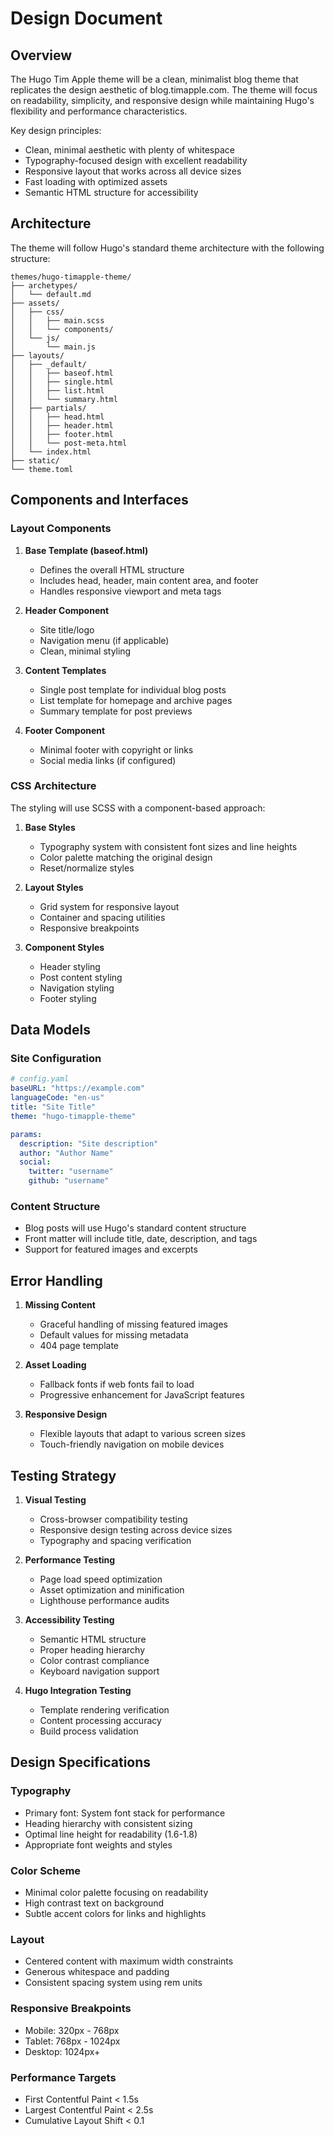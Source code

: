 # Design Document

## Overview

The Hugo Tim Apple theme will be a clean, minimalist blog theme that replicates the design aesthetic of blog.timapple.com. The theme will focus on readability, simplicity, and responsive design while maintaining Hugo's flexibility and performance characteristics.

Key design principles:
- Clean, minimal aesthetic with plenty of whitespace
- Typography-focused design with excellent readability
- Responsive layout that works across all device sizes
- Fast loading with optimized assets
- Semantic HTML structure for accessibility

## Architecture

The theme will follow Hugo's standard theme architecture with the following structure:

```
themes/hugo-timapple-theme/
├── archetypes/
│   └── default.md
├── assets/
│   ├── css/
│   │   ├── main.scss
│   │   └── components/
│   └── js/
│       └── main.js
├── layouts/
│   ├── _default/
│   │   ├── baseof.html
│   │   ├── single.html
│   │   ├── list.html
│   │   └── summary.html
│   ├── partials/
│   │   ├── head.html
│   │   ├── header.html
│   │   ├── footer.html
│   │   └── post-meta.html
│   └── index.html
├── static/
└── theme.toml
```

## Components and Interfaces

### Layout Components

1. **Base Template (baseof.html)**
   - Defines the overall HTML structure
   - Includes head, header, main content area, and footer
   - Handles responsive viewport and meta tags

2. **Header Component**
   - Site title/logo
   - Navigation menu (if applicable)
   - Clean, minimal styling

3. **Content Templates**
   - Single post template for individual blog posts
   - List template for homepage and archive pages
   - Summary template for post previews

4. **Footer Component**
   - Minimal footer with copyright or links
   - Social media links (if configured)

### CSS Architecture

The styling will use SCSS with a component-based approach:

1. **Base Styles**
   - Typography system with consistent font sizes and line heights
   - Color palette matching the original design
   - Reset/normalize styles

2. **Layout Styles**
   - Grid system for responsive layout
   - Container and spacing utilities
   - Responsive breakpoints

3. **Component Styles**
   - Header styling
   - Post content styling
   - Navigation styling
   - Footer styling

## Data Models

### Site Configuration
```yaml
# config.yaml
baseURL: "https://example.com"
languageCode: "en-us"
title: "Site Title"
theme: "hugo-timapple-theme"

params:
  description: "Site description"
  author: "Author Name"
  social:
    twitter: "username"
    github: "username"
```

### Content Structure
- Blog posts will use Hugo's standard content structure
- Front matter will include title, date, description, and tags
- Support for featured images and excerpts

## Error Handling

1. **Missing Content**
   - Graceful handling of missing featured images
   - Default values for missing metadata
   - 404 page template

2. **Asset Loading**
   - Fallback fonts if web fonts fail to load
   - Progressive enhancement for JavaScript features

3. **Responsive Design**
   - Flexible layouts that adapt to various screen sizes
   - Touch-friendly navigation on mobile devices

## Testing Strategy

1. **Visual Testing**
   - Cross-browser compatibility testing
   - Responsive design testing across device sizes
   - Typography and spacing verification

2. **Performance Testing**
   - Page load speed optimization
   - Asset optimization and minification
   - Lighthouse performance audits

3. **Accessibility Testing**
   - Semantic HTML structure
   - Proper heading hierarchy
   - Color contrast compliance
   - Keyboard navigation support

4. **Hugo Integration Testing**
   - Template rendering verification
   - Content processing accuracy
   - Build process validation

## Design Specifications

### Typography
- Primary font: System font stack for performance
- Heading hierarchy with consistent sizing
- Optimal line height for readability (1.6-1.8)
- Appropriate font weights and styles

### Color Scheme
- Minimal color palette focusing on readability
- High contrast text on background
- Subtle accent colors for links and highlights

### Layout
- Centered content with maximum width constraints
- Generous whitespace and padding
- Consistent spacing system using rem units

### Responsive Breakpoints
- Mobile: 320px - 768px
- Tablet: 768px - 1024px
- Desktop: 1024px+

### Performance Targets
- First Contentful Paint < 1.5s
- Largest Contentful Paint < 2.5s
- Cumulative Layout Shift < 0.1